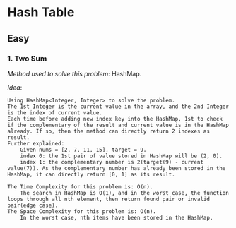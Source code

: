 # Hash Table

## Easy
### 1. Two Sum
*Method used to solve this problem*: HashMap.

*Idea*:
    
    Using HashMap<Integer, Integer> to solve the problem.
    The 1st Integer is the current value in the array, and the 2nd Integer is the index of current value.
    Each time before adding new index key into the HashMap, 1st to check if the complementary of the result and current value is in the HashMap already. If so, then the method can directly return 2 indexes as result.
    Further explained:
        Given nums = [2, 7, 11, 15], target = 9.
        index 0: the 1st pair of value stored in HashMap will be (2, 0).
        index 1: the complementary number is 2(target(9) - current value(7)). As the complementary number has already been stored in the HashMap, it can directly return [0, 1] as its result.
        
    The Time Complexity for this problem is: O(n).
        The search in HashMap is O(1), and in the worst case, the function loops through all nth element, then return found pair or invalid pair(edge case).
    The Space Complexity for this problem is: O(n).
        In the worst case, nth items have been stored in the HashMap.
     